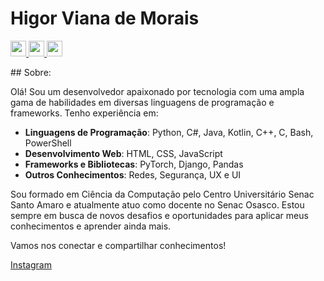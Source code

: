 # Higor Viana de Morais

<p>
    <a href="linkedin">
        <img src="https://img.shields.io/badge/linkedin-%230077B5.svg?&style=for-the-badge&logo=linkedin&logoColor=white" height=25>
    </a>
    <a href="https://www.instagram.com/higor.2100/">
        <img src="https://img.shields.io/badge/instagram-%23E4405F.svg?&style=for-the-badge&logo=instagram&logoColor=white" height=25>
    </a>
    <a href="https://www.youtube.com/@2100Higor">
        <img src="https://img.shields.io/badge/youtube-%2312100E.svg?&style=for-the-badge&logo=youtube&logoColor=white" height=25>
    </a>
</p>
## Sobre:

Olá! Sou um desenvolvedor apaixonado por tecnologia com uma ampla gama de habilidades em diversas linguagens de programação e frameworks. Tenho experiência em:

- **Linguagens de Programação**: Python, C#, Java, Kotlin, C++, C, Bash, PowerShell
- **Desenvolvimento Web**: HTML, CSS, JavaScript
- **Frameworks e Bibliotecas**: PyTorch, Django, Pandas
- **Outros Conhecimentos**: Redes, Segurança, UX e UI

Sou formado em Ciência da Computação pelo Centro Universitário Senac Santo Amaro e atualmente atuo como docente no Senac Osasco. Estou sempre em busca de novos desafios e oportunidades para aplicar meus conhecimentos e aprender ainda mais.

Vamos nos conectar e compartilhar conhecimentos!

[Instagram](https://www.instagram.com/higor.2100)